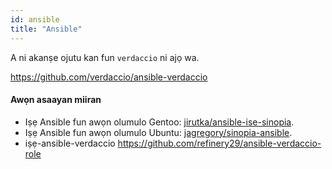```yaml
---
id: ansible
title: "Ansible"
---
```


A ni akanṣe ojutu kan fun `verdaccio` ni ajọ wa.

<https://github.com/verdaccio/ansible-verdaccio>

#### Awọn asaayan miiran

* Iṣẹ Ansible fun awọn olumulo Gentoo: [jirutka/ansible-ise-sinopia](https://github.com/jirutka/ansible-role-sinopia).
* Iṣẹ Ansible fun awọn olumulo Ubuntu: [jagregory/sinopia-ansible](https://github.com/jagregory/sinopia-ansible).
* iṣẹ-ansible-verdaccio <https://github.com/refinery29/ansible-verdaccio-role>